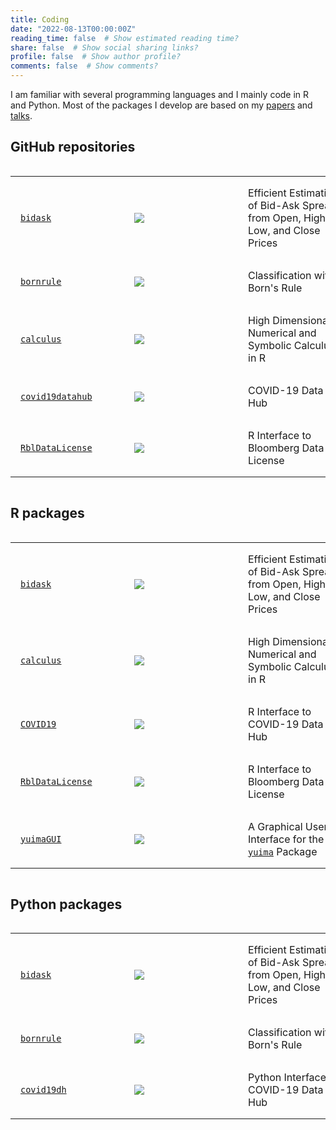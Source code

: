 ```yaml
---
title: Coding
date: "2022-08-13T00:00:00Z"
reading_time: false  # Show estimated reading time?
share: false  # Show social sharing links?
profile: false  # Show author profile?
comments: false  # Show comments?
---
```


<style>
  table td {padding: 16px; min-width: 150px;}
  table figure {margin: 0!important;}
</style>

I am familiar with several programming languages and I mainly code in R and Python. Most of the packages I develop are based on my [papers](/publication/) and [talks](/event/).

## GitHub repositories

<div style="max-width: 100%; overflow: auto;">

|   |   |   |
| - | - | - |
| [`bidask`](https://github.com/eguidotti/bidask) | ![](https://img.shields.io/github/stars/eguidotti/bidask?style=social) | Efficient Estimation of Bid-Ask Spreads from Open, High, Low, and Close Prices |
| [`bornrule`](https://github.com/eguidotti/bornrule) | ![](https://img.shields.io/github/stars/eguidotti/bornrule?style=social) | Classification with Born's Rule |
| [`calculus`](https://github.com/eguidotti/calculus) | ![](https://img.shields.io/github/stars/eguidotti/calculus?style=social) | High Dimensional Numerical and Symbolic Calculus in R |
| [`covid19datahub`](https://github.com/covid19datahub/COVID19) | ![](https://img.shields.io/github/stars/covid19datahub/COVID19?style=social) | COVID-19 Data Hub |
| [`RblDataLicense`](https://github.com/eguidotti/RblDataLicense) | ![](https://img.shields.io/github/stars/eguidotti/rbldatalicense?style=social) | R Interface to Bloomberg Data License |

</div>

## R packages

<div style="max-width: 100%; overflow: auto;">

|   |   |   |
| - | - | - |
| [`bidask`](https://cran.r-project.org/package=bidask) | ![](https://cranlogs.r-pkg.org/badges/grand-total/bidask) | Efficient Estimation of Bid-Ask Spreads from Open, High, Low, and Close Prices |
| [`calculus`](https://cran.r-project.org/package=calculus) | ![](https://cranlogs.r-pkg.org/badges/grand-total/calculus) | High Dimensional Numerical and Symbolic Calculus in R |
| [`COVID19`](https://cran.r-project.org/package=COVID19) | ![](https://cranlogs.r-pkg.org/badges/grand-total/COVID19) | R Interface to COVID-19 Data Hub |
| [`RblDataLicense`](https://cran.r-project.org/package=RblDataLicense) | ![](https://cranlogs.r-pkg.org/badges/grand-total/calculus) | R Interface to Bloomberg Data License |
| [`yuimaGUI`](https://cran.r-project.org/package=yuimaGUI) | ![](https://cranlogs.r-pkg.org/badges/grand-total/yuimaGUI) | A Graphical User Interface for the [`yuima`](https://cran.r-project.org/package=yuima) Package |

</div>

## Python packages

<div style="max-width: 100%; overflow: auto;">

|   |   |   |
| - | - | - |
| [`bidask`](https://pypi.org/pypi/bidask/) | ![](https://pepy.tech/badge/bidask) | Efficient Estimation of Bid-Ask Spreads from Open, High, Low, and Close Prices |
| [`bornrule`](https://pypi.org/pypi/bornrule/) | ![](https://pepy.tech/badge/bornrule) | Classification with Born's Rule |
| [`covid19dh`](https://pypi.org/pypi/covid19dh/) | ![](https://pepy.tech/badge/covid19dh) | Python Interface to COVID-19 Data Hub |

</div>
